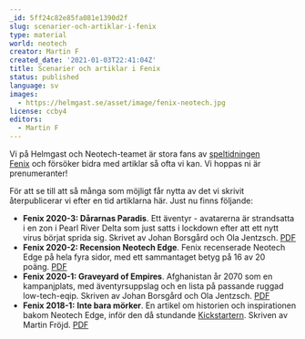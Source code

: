 ```yaml
---
_id: 5ff24c82e85fa081e1390d2f
slug: scenarier-och-artiklar-i-fenix
type: material
world: neotech
creator: Martin F
created_date: '2021-01-03T22:41:04Z'
title: Scenarier och artiklar i Fenix
status: published
language: sv
images:
  - https://helmgast.se/asset/image/fenix-neotech.jpg
license: ccby4
editors:
  - Martin F
---
```

Vi på Helmgast och Neotech-teamet är stora fans av [speltidningen Fenix](http://www.speltidningen.se/) och försöker bidra med artiklar så ofta vi kan. Vi hoppas ni är prenumeranter!

För att se till att så många som möjligt får nytta av det vi skrivit återpublicerar vi efter en tid artiklarna här. Just nu finns följande:

*   **Fenix 2020-3: Dårarnas Paradis**. Ett äventyr - avatarerna är strandsatta i en zon i Pearl River Delta som just satts i lockdown efter att ett nytt virus börjat sprida sig. Skrivet av Johan Borsgård och Ola Jentzsch. [PDF](https://helmgast.se/asset/link/neotech-fenix-3-2020.pdf)
*   **Fenix 2020-2: Recension Neotech Edge**. Fenix recenserade Neotech Edge på hela fyra sidor, med ett sammantaget betyg på 16 av 20 poäng. [PDF](https://helmgast.se/asset/link/fenix-220-neotech-edge.pdf)
*   **Fenix 2020-1: Graveyard of Empires**. Afghanistan år 2070 som en kampanjplats, med äventyrsuppslag och en lista på passande ruggad low-tech-eqip. Skriven av Johan Borsgård och Ola Jentzsch. [PDF](https://helmgast.se/asset/link/neotech-fenix-1-2020.pdf)
*   **Fenix 2018-1:** **Inte bara mörker**. En artikel om historien och inspirationen bakom Neotech Edge, inför den då stundande [Kickstartern](https://www.kickstarter.com/projects/helmgast/neotech-edge-reboot-av-det-klassiska-cyberpunk-rol). Skriven av Martin Fröjd. [PDF](https://helmgast.se/asset/link/neotech-fenix-1-2018.pdf)

